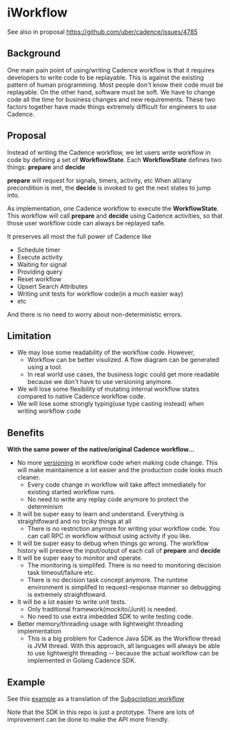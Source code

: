 # iWorkflow 

See also in proposal https://github.com/uber/cadence/issues/4785

## Background

One main pain point of using/writing Cadence workflow is that it requires developers to write code to be replayable. This is against the existing pattern of human programming. 
Most people don't know their code must be replayable. On the other hand, software must be soft. We have to change code all the time for business changes and new requirements. 
These two factors together have made things extremely difficult for engineers to use Cadence. 

## Proposal

Instead of writing the Cadence workflow, we let users write workflow in code by defining a set of **WorkflowState**. 
Each **WorkflowState** defines two things: **prepare** and **decide** 

**prepare** will request for signals, timers, activity, etc 
When all/any precondition is met, the **decide** is invoked to get the next states to jump into. 

As implementation, one Cadence workflow to execute the **WorkflowState**. 
This workflow will call **prepare** and **decide**  using Cadence activities, so that those user workflow code can always be replayed safe. 


It preserves all most the full power of Cadence like 
* Schedule timer
* Execute activity
* Waiting for signal
* Providing query
* Reset workflow 
* Upsert Search Attributes
* Writing unit tests for workflow code(in a much easier way) 
* etc

And there is no need to worry about non-deterministic errors. 

## Limitation

* We may lose some readability of the workflow code. However, 
  * Workflow can be better visulized. A flow diagram can be generated using a tool. 
  * In real world use cases, the business logic could get more readable because we don't have to use versioning anymore. 
* We will lose some flexibility of mutating internal workflow states compared to native Cadence workflow code. 
* We will lose some strongly typing(use type casting instead) when writing workflow code

## Benefits

**With the same power of the native/original Cadence workflow...**

* No more [versioning](https://stackoverflow.com/questions/65007136/uber-cadence-workflow-versioning/65029001#65029001) in workflow code when making code change. This will make maintainence a lot easier and the production code looks much cleaner.
  * Every code change in workflow will take affect immediately for existing started workflow runs. 
  * No need to write any replay code anymore to protect the determinism
* It will be super easy to learn and understand. Everything is straightfoward and no trciky things at all
  * There is no restriction anymore for writing your workflow code. You can call RPC in workflow without using activity if you like. 
* It will be super easy to debug when things go wrong. The workflow history will preseve the input/output of each call of **prepare** and **decide** 
* It will be super easy to monitor and operate. 
  * The monitoring is simplifed. There is no need to monitoring decision task timeout/failure etc.
  * There is no decision task concept anymore. The runtime environment is simplifed to request-response manner so debugging is extremely straightfoward. 
* It will be a lot easier to write unit tests. 
  * Only traditional framework(mockito/Junit) is needed.
  * No need to use extra imbedded SDK to write testing code. 
* Better memory/threading usage with lightweight threading implementation 
  * This is a big problem for Cadence Java SDK as the Workflow thread is JVM thread. With this approach, all languages will always be able to use lightweight threading -- because the actual workflow can be implemented in Golang Cadence SDK. 


## Example
See this [example](https://github.com/longquanzheng/iwf/blob/main/src/com/iwf/demo/subscription) as a translation
of the [Subscription workflow](https://cadenceworkflow.io/docs/concepts/workflows/#example)

Note that the SDK in this repo is just a prototype. There are lots of improvement can be done to make the API more
friendly. 
